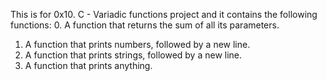 This is for 0x10. C - Variadic functions project and it contains the following functions:
0. A function that returns the sum of all its parameters.
1. A function that prints numbers, followed by a new line.
2. A function that prints strings, followed by a new line.
3. A function that prints anything.
